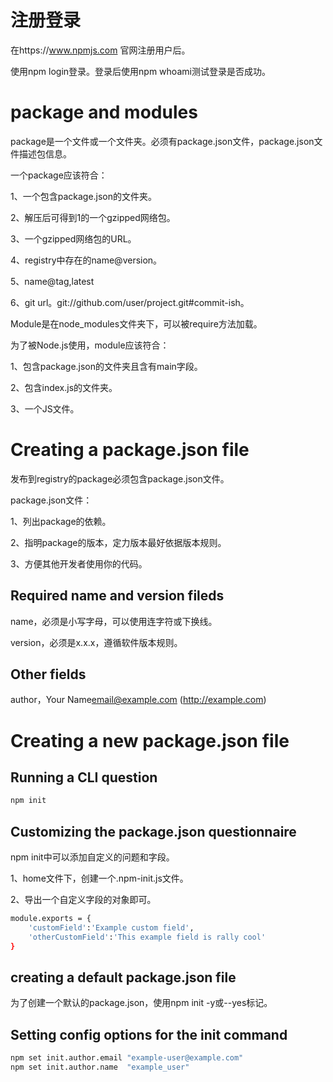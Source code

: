 # 注册登录

在https://www.npmjs.com 官网注册用户后。

使用npm login登录。登录后使用npm whoami测试登录是否成功。

# package and modules

package是一个文件或一个文件夹。必须有package.json文件，package.json文件描述包信息。

一个package应该符合：

1、一个包含package.json的文件夹。

2、解压后可得到1的一个gzipped网络包。

3、一个gzipped网络包的URL。

4、registry中存在的name@version。

5、name@tag,latest

6、git url。git://github.com/user/project.git#commit-ish。


Module是在node_modules文件夹下，可以被require方法加载。

为了被Node.js使用，module应该符合：

1、包含package.json的文件夹且含有main字段。

2、包含index.js的文件夹。

3、一个JS文件。

# Creating a package.json file

发布到registry的package必须包含package.json文件。

package.json文件：

1、列出package的依赖。

2、指明package的版本，定力版本最好依据版本规则。

3、方便其他开发者使用你的代码。

## Required name and version fileds

name，必须是小写字母，可以使用连字符或下换线。

version，必须是x.x.x，遵循软件版本规则。

## Other fields

author，Your Name<email@example.com> (http://example.com)

# Creating a new package.json file

## Running a CLI question

```bash
npm init
```
## Customizing the package.json questionnaire

npm init中可以添加自定义的问题和字段。

1、home文件下，创建一个.npm-init.js文件。

2、导出一个自定义字段的对象即可。

```bash
module.exports = {
    'customField':'Example custom field',
    'otherCustomField':'This example field is rally cool'
}
```

## creating a default package.json file

为了创建一个默认的package.json，使用npm init -y或--yes标记。

## Setting config options for the init command

```bash
npm set init.author.email "example-user@example.com"
npm set init.author.name  "example_user"
```